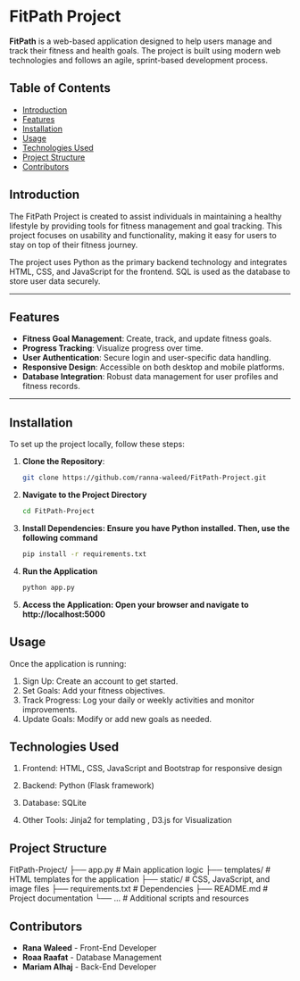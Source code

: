 # FitPath Project

**FitPath** is a web-based application designed to help users manage and track their fitness and health goals. The project is built using modern web technologies and follows an agile, sprint-based development process.

## Table of Contents

- [Introduction](#introduction)
- [Features](#features)
- [Installation](#installation)
- [Usage](#usage)
- [Technologies Used](#technologies-used)
- [Project Structure](#project-structure)
- [Contributors](#contributors)

## Introduction

The FitPath Project is created to assist individuals in maintaining a healthy lifestyle by providing tools for fitness management and goal tracking. This project focuses on usability and functionality, making it easy for users to stay on top of their fitness journey.

The project uses Python as the primary backend technology and integrates HTML, CSS, and JavaScript for the frontend. SQL is used as the database to store user data securely.

---

## Features

- **Fitness Goal Management**: Create, track, and update fitness goals.
- **Progress Tracking**: Visualize progress over time.
- **User Authentication**: Secure login and user-specific data handling.
- **Responsive Design**: Accessible on both desktop and mobile platforms.
- **Database Integration**: Robust data management for user profiles and fitness records.

---

## Installation

To set up the project locally, follow these steps:

1. **Clone the Repository**:
   ```bash
   git clone https://github.com/ranna-waleed/FitPath-Project.git

2. **Navigate to the Project Directory**
   ```bash
   cd FitPath-Project

3. **Install Dependencies: Ensure you have Python installed. Then, use the following command**
   ```bash
   pip install -r requirements.txt

4. **Run the Application**
   ```bash
   python app.py

5. **Access the Application: Open your browser and navigate to http://localhost:5000**


## Usage

Once the application is running:

1. Sign Up: Create an account to get started.
2. Set Goals: Add your fitness objectives.
3. Track Progress: Log your daily or weekly activities and monitor improvements.
4. Update Goals: Modify or add new goals as needed.


## Technologies Used

1. Frontend:
HTML, CSS, JavaScript and Bootstrap for responsive design

2. Backend:
Python (Flask framework)

3. Database:
SQLite

4. Other Tools:
Jinja2 for templating , D3.js for Visualization


## Project Structure

FitPath-Project/
├── app.py                 # Main application logic
├── templates/             # HTML templates for the application
├── static/                # CSS, JavaScript, and image files
├── requirements.txt       # Dependencies
├── README.md              # Project documentation
└── ...                    # Additional scripts and resources

## Contributors
- **Rana Waleed** - Front-End Developer
- **Roaa Raafat** - Database Management
- **Mariam Alhaj** - Back-End Developer


